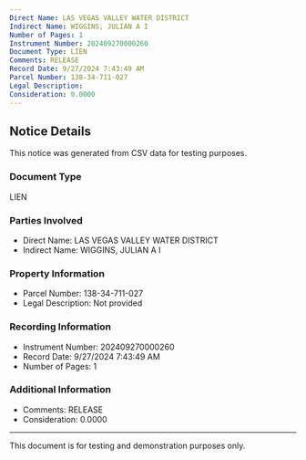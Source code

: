 ```yaml
---
Direct Name: LAS VEGAS VALLEY WATER DISTRICT
Indirect Name: WIGGINS, JULIAN A I
Number of Pages: 1
Instrument Number: 202409270000260
Document Type: LIEN
Comments: RELEASE
Record Date: 9/27/2024 7:43:49 AM
Parcel Number: 138-34-711-027
Legal Description: 
Consideration: 0.0000
---
```


## Notice Details

This notice was generated from CSV data for testing purposes.

### Document Type
LIEN

### Parties Involved
- Direct Name: LAS VEGAS VALLEY WATER DISTRICT
- Indirect Name: WIGGINS, JULIAN A I

### Property Information
- Parcel Number: 138-34-711-027
- Legal Description: Not provided

### Recording Information
- Instrument Number: 202409270000260
- Record Date: 9/27/2024 7:43:49 AM
- Number of Pages: 1

### Additional Information
- Comments: RELEASE
- Consideration: 0.0000

---

This document is for testing and demonstration purposes only.
